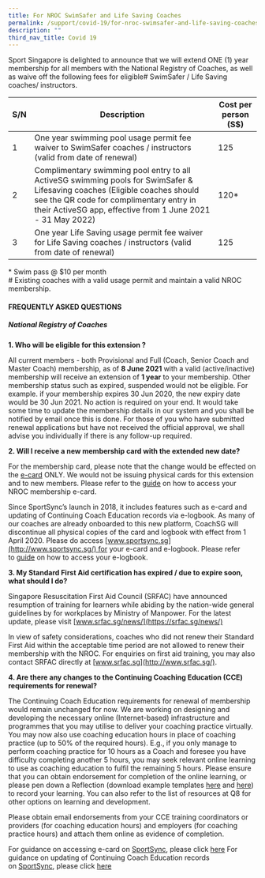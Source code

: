 ```yaml
---
title: For NROC SwimSafer and Life Saving Coaches
permalink: /support/covid-19/for-nroc-swimsafer-and-life-saving-coaches/
description: ""
third_nav_title: Covid 19
---
```

Sport Singapore is delighted to announce that we will extend ONE (1) year membership for all members with the National Registry of Coaches, as well as waive off the following fees for eligible# SwimSafer / Life Saving coaches/ instructors.

| S/N | Description | Cost per person (S$) |
| -------- | -------- | -------- |
| 1 | One year swimming pool usage permit fee waiver to SwimSafer coaches / instructors (valid from date of renewal)  | 125     |
| 2 | Complimentary swimming pool entry to all ActiveSG swimming pools for SwimSafer & Lifesaving coaches (Eligible coaches should see the QR code for complimentary entry in their ActiveSG app, effective from 1 June 2021 - 31 May 2022)  | 120\*     |
| 3 | One year Life Saving usage permit fee waiver for Life Saving coaches / instructors (valid from date of renewal)  | 125     |

\* Swim pass @ $10 per month  
\# Existing coaches with a valid usage permit and maintain a valid NROC membership.

#### **FREQUENTLY ASKED QUESTIONS**

##### **National Registry of Coaches**

**1. Who will be eligible for this extension ?**

All current members - both Provisional and Full (Coach, Senior Coach and Master Coach) membership, as of **8 June 2021** with a valid (active/inactive) membership will receive an extension of **1 year** to your membership. Other membership status such as expired, suspended would not be eligible. For example. if your membership expires 30 Jun 2020, the new expiry date would be 30 Jun 2021. No action is required on your end. It would take some time to update the membership details in our system and you shall be notified by email once this is done. For those of you who have submitted renewal applications but have not received the official approval, we shall advise you individually if there is any follow-up required.

**2. Will I receive a new membership card with the extended new date?**

For the membership card, please note that the change would be effected on the [e-card](/files/Support/Coaches'%20Corner/Covid%2019/SwimSafer%20%20%20Life%20Saving/How_to_access_e-card_1.pdf) ONLY. We would not be issuing physical cards for this extension and to new members. Please refer to the [guide](/files/Support/Coaches'%20Corner/Covid%2019/SwimSafer%20%20%20Life%20Saving/How_to_access_e-card_1.pdf) on how to access your NROC membership e-card.

Since SportSync’s launch in 2018, it includes features such as e-card and updating of Continuing Coach Education records via e-logbook. As many of our coaches are already onboarded to this new platform, CoachSG will discontinue all physical copies of the card and logbook with effect from 1 April 2020. Please do access [www.sportsync.sg](http://www.sportsync.sg/) for your e-card and e-logbook. Please refer to [guide](/files/Support/Coaches'%20Corner/Covid%2019/SwimSafer%20%20%20Life%20Saving/How_to_access_e-Logbook_1.pdf) on how to access your e-logbook.

**3. My Standard First Aid certification has expired / due to expire soon, what should I do?**

Singapore Resuscitation First Aid Council (SRFAC) have announced resumption of training for learners while abiding by the nation-wide general guidelines by for workplaces by Ministry of Manpower. For the latest update, please visit [www.srfac.sg/news/](https://srfac.sg/news/)

In view of safety considerations, coaches who did not renew their Standard First Aid within the acceptable time period are not allowed to renew their membership with the NROC. For enquiries on first aid training, you may also contact SRFAC directly at [www.srfac.sg](http://www.srfac.sg/).

**4. Are there any changes to the Continuing Coaching Education (CCE) requirements for renewal?**

The Continuing Coach Education requirements for renewal of membership would remain unchanged for now. We are working on designing and developing the necessary online (Internet-based) infrastructure and programmes that you may utilise to deliver your coaching practice virtually. You may now also use coaching education hours in place of coaching practice (up to 50% of the required hours). E.g., if you only manage to perform coaching practice for 10 hours as a Coach and foresee you have difficulty completing another 5 hours, you may seek relevant online learning to use as coaching education to fulfil the remaining 5 hours. Please ensure that you can obtain endorsement for completion of the online learning, or please pen down a Reflection (download example templates [here](http://www.sportsingapore.gov.sg/-/media/SSC/Corporate/Files/Athletes-and-Coaches/For-Coaches/Coach-Development/Coaching-Learning-Resources/Reflection-Template-1.docx?la=en&hash=CA5D0CB4598D7346171171EA9136258DF40B976F&hash=CA5D0CB4598D7346171171EA9136258DF40B976F) and [here](http://www.sportsingapore.gov.sg/-/media/SSC/Corporate/Files/Athletes-and-Coaches/For-Coaches/Coach-Development/Coaching-Learning-Resources/Reflection-Template-2.docx?la=en&hash=838FB2CC2570F211D9847CB3739B2D714936DDA4&hash=838FB2CC2570F211D9847CB3739B2D714936DDA4)) to record your learning. You can also refer to the list of resources at Q8 for other options on learning and development.

Please obtain email endorsements from your CCE training coordinators or providers (for coaching education hours) and employers (for coaching practice hours) and attach them online as evidence of completion.  
  
For guidance on accessing e-card on [SportSync](http://www.sportsync.sg/), please click [here](/files/Support/Coaches'%20Corner/Covid%2019/SwimSafer%20%20%20Life%20Saving/How_to_access_e-card_1.pdf)
For guidance on updating of Continuing Coach Education records on [SportSync](http://www.sportsync.sg/), please click [here](/files/Support/Coaches'%20Corner/Covid%2019/SwimSafer%20%20%20Life%20Saving/How_to_access_e-Logbook_1.pdf)